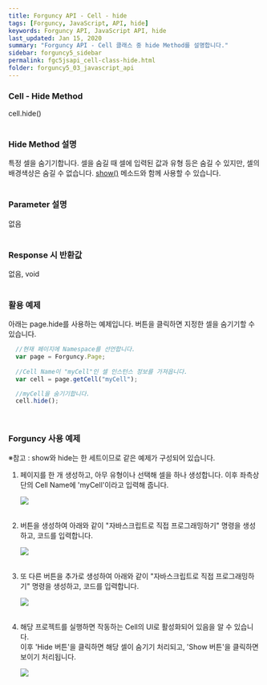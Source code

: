 ```yaml
---
title: Forguncy API - Cell - hide
tags: [Forguncy, JavaScript, API, hide]
keywords: Forguncy API, JavaScript API, hide
last_updated: Jan 15, 2020
summary: "Forguncy API - Cell 클래스 중 hide Method를 설명합니다."
sidebar: forguncy5_sidebar
permalink: fgc5jsapi_cell-class-hide.html
folder: forguncy5_03_javascript_api
---
```


### Cell - Hide Method
cell.hide()
<br /><br />

### Hide Method 설명
특정 셀을 숨기기합니다. 셀을 숨길 때 셀에 입력된 값과 유형 등은 숨길 수 있지만, 셀의 배경색상은 숨길 수 없습니다. [show()](fgc5jsapi_cell-class-show.html) 메소드와 함께 사용할 수 있습니다.
<br /><br />

### Parameter 설명
없음
<br /><br />

### Response 시 반환값
없음, void
<br /><br />

### 활용 예제
아래는 page.hide를 사용하는 예제입니다. 버튼을 클릭하면 지정한 셀을 숨기기할 수 있습니다.
<br />

~~~javascript
  //현재 페이지에 Namespace를 선언합니다.
  var page = Forguncy.Page;
  
  //Cell Name이 "myCell"인 셀 인스턴스 정보를 가져옵니다.
  var cell = page.getCell("myCell");

  //myCell을 숨기기합니다.
  cell.hide();
~~~

<br />

### Forguncy 사용 예제

※참고 : show와 hide는 한 세트이므로 같은 예제가 구성되어 있습니다.

1. 페이지를 한 개 생성하고, 아무 유형이나 선택해 셀을 하나 생성합니다. 이후 좌측상단의 Cell Name에 'myCell'이라고 입력해 줍니다.

    ![]({{site.url}}/images/forguncy5/ex-ss_cell-hide01.png)
    <br /><br />

2. 버튼을 생성하여 아래와 같이 "자바스크립트로 직접 프로그래밍하기" 명령을 생성하고, 코드를 입력합니다.

    ![]({{site.url}}/images/forguncy5/ex-ss_cell-hide02.png)
    <br /><br />

3. 또 다른 버튼을 추가로 생성하여 아래와 같이 "자바스크립트로 직접 프로그래밍하기" 명령을 생성하고, 코드를 입력합니다.

    ![]({{site.url}}/images/forguncy5/ex-ss_cell-hide03.png)
    <br /><br />

4. 해당 프로젝트를 실행하면 작동하는 Cell의 UI로 활성화되어 있음을 알 수 있습니다.<br />
    이후 'Hide 버튼'을 클릭하면 해당 셀이 숨기기 처리되고, 'Show 버튼'을 클릭하면 보이기 처리됩니다.

    ![]({{site.url}}/images/forguncy5/ex-ss_cell-hide04.gif)

<br /><br />